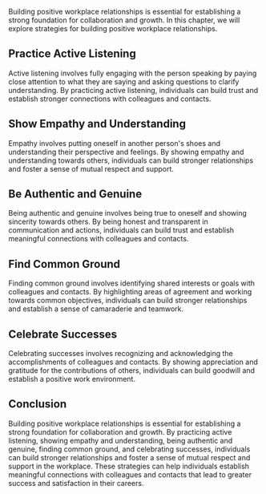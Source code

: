 
Building positive workplace relationships is essential for establishing a strong foundation for collaboration and growth. In this chapter, we will explore strategies for building positive workplace relationships.

Practice Active Listening
-------------------------

Active listening involves fully engaging with the person speaking by paying close attention to what they are saying and asking questions to clarify understanding. By practicing active listening, individuals can build trust and establish stronger connections with colleagues and contacts.

Show Empathy and Understanding
------------------------------

Empathy involves putting oneself in another person's shoes and understanding their perspective and feelings. By showing empathy and understanding towards others, individuals can build stronger relationships and foster a sense of mutual respect and support.

Be Authentic and Genuine
------------------------

Being authentic and genuine involves being true to oneself and showing sincerity towards others. By being honest and transparent in communication and actions, individuals can build trust and establish meaningful connections with colleagues and contacts.

Find Common Ground
------------------

Finding common ground involves identifying shared interests or goals with colleagues and contacts. By highlighting areas of agreement and working towards common objectives, individuals can build stronger relationships and establish a sense of camaraderie and teamwork.

Celebrate Successes
-------------------

Celebrating successes involves recognizing and acknowledging the accomplishments of colleagues and contacts. By showing appreciation and gratitude for the contributions of others, individuals can build goodwill and establish a positive work environment.

Conclusion
----------

Building positive workplace relationships is essential for establishing a strong foundation for collaboration and growth. By practicing active listening, showing empathy and understanding, being authentic and genuine, finding common ground, and celebrating successes, individuals can build stronger relationships and foster a sense of mutual respect and support in the workplace. These strategies can help individuals establish meaningful connections with colleagues and contacts that lead to greater success and satisfaction in their careers.
